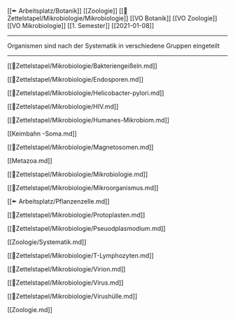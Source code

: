 [[✒ Arbeitsplatz/Botanik]] [[Zoologie]] [[📂Zettelstapel/Mikrobiologie/Mikrobiologie]] [[VO Botanik]] [[VO Zoologie]] [[VO Mikrobiologie]] [[1. Semester]] [[2021-01-08]]

---

Organismen sind nach der Systematik in verschiedene Gruppen eingeteilt


---

[[📂Zettelstapel/Mikrobiologie/Bakteriengeißeln.md]]

[[📂Zettelstapel/Mikrobiologie/Endosporen.md]]

[[📂Zettelstapel/Mikrobiologie/Helicobacter-pylori.md]]

[[📂Zettelstapel/Mikrobiologie/HIV.md]]

[[📂Zettelstapel/Mikrobiologie/Humanes-Mikrobiom.md]]

[[Keimbahn -Soma.md]]

[[📂Zettelstapel/Mikrobiologie/Magnetosomen.md]]

[[Metazoa.md]]

[[📂Zettelstapel/Mikrobiologie/Mikrobiologie.md]]

[[📂Zettelstapel/Mikrobiologie/Mikroorganismus.md]]

[[✒ Arbeitsplatz/Pflanzenzelle.md]]

[[📂Zettelstapel/Mikrobiologie/Protoplasten.md]]

[[📂Zettelstapel/Mikrobiologie/Pseuodplasmodium.md]]

[[Zoologie/Systematik.md]]

[[📂Zettelstapel/Mikrobiologie/T-Lymphozyten.md]]

[[📂Zettelstapel/Mikrobiologie/Virion.md]]

[[📂Zettelstapel/Mikrobiologie/Virus.md]]

[[📂Zettelstapel/Mikrobiologie/Virushülle.md]]

[[Zoologie.md]]